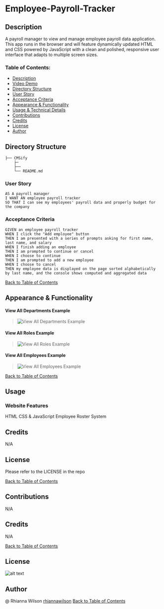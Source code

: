 # Employee-Payroll-Tracker

## Description
A payroll manager to view and manage employee payroll data application. 
This app runs in the browser and will feature dynamically updated HTML and CSS powered by JavaScript with a clean and polished, responsive user interface that adapts to multiple screen sizes.

### Table of Contents:
- [Description](#description)
- [Video Demo](#walkthrough-video)
- [Directory Structure](#directory-structure)
- [User Story](#user-story)
- [Acceptance Criteria](#acceptance-criteria)
- [Appearance & Functionality](#appearance--functionality) 
- [Usage & Technical Details](#usage--instructions)
- [Contributions](#contributions)
- [Credits](#credits)
- [License](#license)
- [Author](#author)

## Directory Structure
```  
├── CMSify
    ├─
    ├──
    └── README.md   

```

### User Story
```
AS A payroll manager
I WANT AN employee payroll tracker
SO THAT I can see my employees' payroll data and properly budget for the company
```

### Acceptance Criteria
```
GIVEN an employee payroll tracker
WHEN I click the "Add employee" button
THEN I am presented with a series of prompts asking for first name, last name, and salary
WHEN I finish adding an employee
THEN I am prompted to continue or cancel
WHEN I choose to continue
THEN I am prompted to add a new employee
WHEN I choose to cancel
THEN my employee data is displayed on the page sorted alphabetically by last name, and the console shows computed and aggregated data
```
[Back to Table of Contents](#table-of-contents)

## Appearance & Functionality 
#### View All Departments Example
>![View All Departments Example](./assets/Example%20of%20View%20All%20Departments.png)

#### View All Roles Example
>![View All Roles Example](./assets/Example%20of%20View%20All%20Roles.png)

#### View All Employees Example
>![View All Employees Example](./assets/Example%20View%20All%20Employees.png)

[Back to Table of Contents](#table-of-contents)

## Usage
### Website Features
HTML CSS & JavaScript
Employee Roster System

## Credits
N/A

## License
Please refer to the LICENSE in the repo
   
[Back to Table of Contents](#table-of-contents)
## Contributions
N/A

## Credits
N/A

[Back to Table of Contents](#table-of-contents)

## License
![alt text](https://img.shields.io/badge/License-_MIT-blue.svg)

## Author
@ Rhianna Wilson
[rhiannawilson](https://github.com/rhiannawilson)
[Back to Table of Contents](#table-of-contents)

